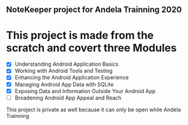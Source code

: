 ## NoteKeeper project for Andela Trainning 2020

# This project is made from the scratch and covert three Modules 

- [x] Understanding Android Application Basics
- [x] Working with Android Tools and Testing
- [x] Enhancing the Android Application Experience
- [x] Managing Android App Data with SQLite
- [x] Exposing Data and Information Outside Your Android App
- [ ] Broadening Android App Appeal and Reach

This project is private as well because it can only be open while Andela Trainning
